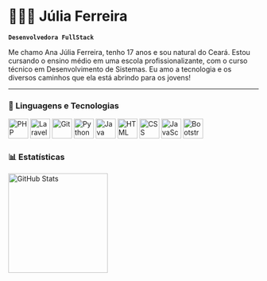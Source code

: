 # 👩🏻‍💻 Júlia Ferreira 

**`Desenvolvedora FullStack`**

Me chamo Ana Júlia Ferreira, tenho 17 anos e sou natural do Ceará. Estou cursando o ensino médio em uma escola profissionalizante, com o curso técnico em Desenvolvimento de Sistemas. Eu amo a tecnologia e os diversos caminhos que ela está abrindo para os jovens!

---

### 🤖 Linguagens e Tecnologias

<p align="left">
  <img alt="PHP" title="PHP" width="40" src="https://cdn.jsdelivr.net/gh/devicons/devicon@latest/icons/php/php-original.svg" />
  <img alt="Laravel" title="Laravel" width="40" src="https://cdn.jsdelivr.net/gh/devicons/devicon@latest/icons/laravel/laravel-original.svg" />
  <img alt="Git" title="Git" width="40" src="https://cdn.jsdelivr.net/gh/devicons/devicon@latest/icons/git/git-original.svg" />
  <img alt="Python" title="Python" width="40" src="https://cdn.jsdelivr.net/gh/devicons/devicon@latest/icons/python/python-original.svg" />
  <img alt="Java" title="Java" width="40" src="https://cdn.jsdelivr.net/gh/devicons/devicon@latest/icons/java/java-original.svg" />
  <img alt="HTML" title="HTML" width="40" src="https://cdn.jsdelivr.net/gh/devicons/devicon@latest/icons/html5/html5-original.svg" />
  <img alt="CSS" title="CSS" width="40" src="https://cdn.jsdelivr.net/gh/devicons/devicon@latest/icons/css3/css3-original.svg" />
  <img alt="JavaScript" title="JavaScript" width="40" src="https://cdn.jsdelivr.net/gh/devicons/devicon@latest/icons/javascript/javascript-original.svg" />
  <img alt="Bootstrap" title="Bootstrap" width="40" src="https://cdn.jsdelivr.net/gh/devicons/devicon@latest/icons/bootstrap/bootstrap-original.svg" />
</p>


### 📊 Estatísticas

<p>
  <img 
    align="left" 
    alt="GitHub Stats" 
    height="200" 
    src="https://github-readme-stats.vercel.app/api/top-langs/?username=julialimaf&theme=tokyonight&layout=compact&custom_title=Tecnologias&langs_count=9" 
  />
</p>
